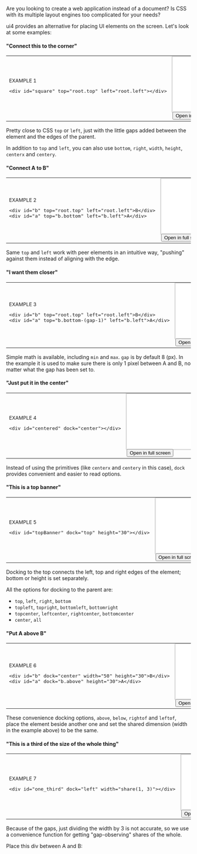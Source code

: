 Are you looking to create a web application instead of a document?
Is CSS with its multiple layout engines too complicated for your needs? 

ui4 provides an alternative for placing UI elements on the screen. Let's look at some examples:

#### "Connect this to the corner"


<table class="example">
  <tr>
    <td>
      <sub>EXAMPLE 1</sub>
      <pre>&lt;div id="square" top="root.top" left="root.left">&lt;/div></pre>
    </td>
    <td>
      <iframe style="border-style:none;box-shadow:0px 0px 2px 2px rgba(0,0,0,0.2);" src="examples/example0001.html"></iframe><br/>
      <button onclick="location.href='examples/example0001.html'">Open in full screen</button>
    </td>
  </tr>
</table>

Pretty close to CSS `top` or `left`, just with the little gaps added between the element and the
edges of the parent.

In addition to `top` and `left`, you can also use `bottom`, `right`, `width`, `height`, `centerx`
and `centery`.

#### "Connect A to B"


<table class="example">
  <tr>
    <td>
      <sub>EXAMPLE 2</sub>
      <pre>&lt;div id="b" top="root.top" left="root.left">B&lt;/div>
&lt;div id="a" top="b.bottom" left="b.left">A&lt;/div></pre>
    </td>
    <td>
      <iframe style="border-style:none;box-shadow:0px 0px 2px 2px rgba(0,0,0,0.2);" src="examples/example0002.html"></iframe><br/>
      <button onclick="location.href='examples/example0002.html'">Open in full screen</button>
    </td>
  </tr>
</table>

Same `top` and `left` work with peer elements in an intuitive way, "pushing" against them instead
of aligning with the edge.

#### "I want them closer"


<table class="example">
  <tr>
    <td>
      <sub>EXAMPLE 3</sub>
      <pre>&lt;div id="b" top="root.top" left="root.left">B&lt;/div>
&lt;div id="a" top="b.bottom-(gap-1)" left="b.left">A&lt;/div></pre>
    </td>
    <td>
      <iframe style="border-style:none;box-shadow:0px 0px 2px 2px rgba(0,0,0,0.2);" src="examples/example0003.html"></iframe><br/>
      <button onclick="location.href='examples/example0003.html'">Open in full screen</button>
    </td>
  </tr>
</table>

Simple math is available, including `min` and `max`. `gap` is by default 8 (px). In the example it
is used to make sure there is only 1 pixel between A and B, no matter what the gap has been set to.

#### "Just put it in the center"


<table class="example">
  <tr>
    <td>
      <sub>EXAMPLE 4</sub>
      <pre>&lt;div id="centered" dock="center">&lt;/div></pre>
    </td>
    <td>
      <iframe style="border-style:none;box-shadow:0px 0px 2px 2px rgba(0,0,0,0.2);" src="examples/example0004.html"></iframe><br/>
      <button onclick="location.href='examples/example0004.html'">Open in full screen</button>
    </td>
  </tr>
</table>

Instead of using the primitives (like `centerx` and `centery` in this case), `dock` provides
convenient and easier to read options.

#### "This is a top banner"


<table class="example">
  <tr>
    <td>
      <sub>EXAMPLE 5</sub>
      <pre>&lt;div id="topBanner" dock="top" height="30">&lt;/div></pre>
    </td>
    <td>
      <iframe style="border-style:none;box-shadow:0px 0px 2px 2px rgba(0,0,0,0.2);" src="examples/example0005.html"></iframe><br/>
      <button onclick="location.href='examples/example0005.html'">Open in full screen</button>
    </td>
  </tr>
</table>

Docking to the top connects the left, top and right edges of the element; bottom or height is set
separately.

All the options for docking to the parent are:
- `top`, `left`, `right`, `bottom`
- `topleft`, `topright`, `bottomleft`, `bottomright`
- `topcenter`, `leftcenter`, `rightcenter`, `bottomcenter`
- `center`, `all`

#### "Put A above B"


<table class="example">
  <tr>
    <td>
      <sub>EXAMPLE 6</sub>
      <pre>&lt;div id="b" dock="center" width="50" height="30">B&lt;/div>
&lt;div id="a" dock="b.above" height="30">A&lt;/div></pre>
    </td>
    <td>
      <iframe style="border-style:none;box-shadow:0px 0px 2px 2px rgba(0,0,0,0.2);" src="examples/example0006.html"></iframe><br/>
      <button onclick="location.href='examples/example0006.html'">Open in full screen</button>
    </td>
  </tr>
</table>

These convenience docking options, `above`, `below`, `rightof` and `leftof`, place the element
beside another one and set the shared dimension (width in the example above) to be the same.

#### "This is a third of the size of the whole thing"


<table class="example">
  <tr>
    <td>
      <sub>EXAMPLE 7</sub>
      <pre>&lt;div id="one_third" dock="left" width="share(1, 3)">&lt;/div></pre>
    </td>
    <td>
      <iframe style="border-style:none;box-shadow:0px 0px 2px 2px rgba(0,0,0,0.2);" src="examples/example0007.html"></iframe><br/>
      <button onclick="location.href='examples/example0007.html'">Open in full screen</button>
    </td>
  </tr>
</table>

Because of the gaps, just dividing the width by 3 is not accurate, so we use a convenience function
for getting "gap-observing" shares of the whole.

Place this div between A and B: